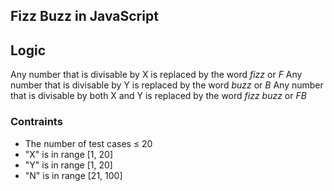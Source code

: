 ## Fizz Buzz in JavaScript

## Logic
Any number that is divisable by X is replaced by the word *fizz* or *F*
Any number that is divisable by Y is replaced by the word *buzz* or *B*
Any number that is divisable by both X and Y is replaced by the word *fizz buzz* or *FB*

### Contraints
- The number of test cases ≤ 20
- "X" is in range [1, 20]
- "Y" is in range [1, 20]
- "N" is in range [21, 100]